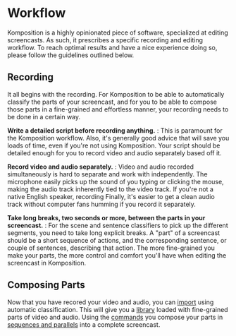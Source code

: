 # Workflow

Komposition is a highly opinionated piece of software, specialized at editing
screencasts. As such, it prescribes a specific recording and editing workflow.
To reach optimal results and have a nice experience doing so, please follow
the guidelines outlined below.

## Recording

It all begins with the recording. For Komposition to be able to automatically
classify the parts of your screencast, and for you to be able to compose
those parts in a fine-grained and effortless manner, your recording needs to
be done in a certain way.

**Write a detailed script before recording anything.**
:   This is paramount for the Komposition workflow. Also, it's generally good
    advice that will save you loads of time, even if you're not using Komposition.
    Your script should be detailed enough for you to record video and audio
    separately based off it.

**Record video and audio separately.**
:   Video and audio recorded simultaneously is hard to separate and work with
    independently. The microphone easily picks up the sound of you typing or
    clicking the mouse, making the audio track inherently tied to the video track.
    If you're not a native English speaker, recording
    Finally, it's easier to get a clean audio track without computer fans humming
    if you record it separately.

**Take long breaks, two seconds or more, between the parts in your screencast.**
:   For the scene and sentence classifiers to pick up the different segments,
    you need to take long explicit breaks. A "part" of a screencast should be a short
    sequence of actions, and the corresponding sentence, or couple of sentences, describing
    that action. The more fine-grained you make your parts, the more control and comfort
    you'll have when editing the screencast in Komposition.

## Composing Parts

Now that you have recored your video and audio, you can
[import](concepts/importing.md) using automatic classification. This will
give you a [library](concepts/library.md) loaded with fine-grained parts of
video and audio. Using the [commands](concepts/commands.md) you compose your
parts in [sequences and parallels](concepts/timeline.md) into a complete
screencast.